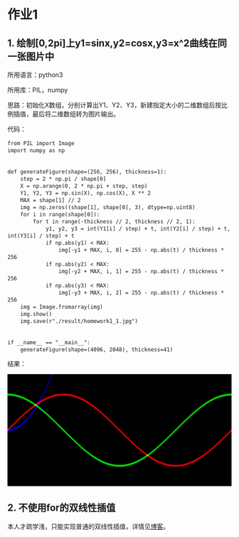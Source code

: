 # 作业1

## 1. 绘制[0,2pi]上y1=sinx,y2=cosx,y3=x^2曲线在同一张图片中

所用语言：python3

所用库：PIL，numpy

思路：初始化X数组，分别计算出Y1、Y2、Y3，新建指定大小的二维数组后按比例插值，最后将二维数组转为图片输出。

代码：

```
from PIL import Image
import numpy as np


def generateFigure(shape=(256, 256), thickness=1):
    step = 2 * np.pi / shape[0]
    X = np.arange(0, 2 * np.pi + step, step)
    Y1, Y2, Y3 = np.sin(X), np.cos(X), X ** 2
    MAX = shape[1] // 2
    img = np.zeros((shape[1], shape[0], 3), dtype=np.uint8)
    for i in range(shape[0]):
        for t in range(-thickness // 2, thickness // 2, 1):
            y1, y2, y3 = int(Y1[i] / step) + t, int(Y2[i] / step) + t, int(Y3[i] / step) + t
            if np.abs(y1) < MAX:
                img[-y1 + MAX, i, 0] = 255 - np.abs(t) / thickness * 256
            if np.abs(y2) < MAX:
                img[-y2 + MAX, i, 1] = 255 - np.abs(t) / thickness * 256
            if np.abs(y3) < MAX:
                img[-y3 + MAX, i, 2] = 255 - np.abs(t) / thickness * 256
    img = Image.fromarray(img)
    img.show()
    img.save(r"./result/homework1_1.jpg")


if __name__ == "__main__":
    generateFigure(shape=(4096, 2048), thickness=41)
```

结果：

![](result/homework1_1.jpg)

## 2. 不使用for的双线性插值

本人才疏学浅，只能实现普通的双线性插值，详情见[博客](https://github.com/3017218062/Image-Super-Resolution)。